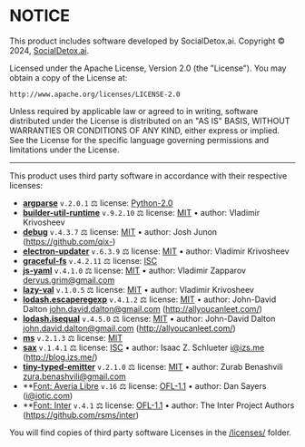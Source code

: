 # NOTICE

This product includes software developed by SocialDetox.ai.
Copyright © 2024, [SocialDetox.ai](https://socialdetox.ai).

Licensed under the Apache License, Version 2.0 (the "License").
You may obtain a copy of the License at:

    http://www.apache.org/licenses/LICENSE-2.0

Unless required by applicable law or agreed to in writing, software
distributed under the License is distributed on an "AS IS" BASIS,
WITHOUT WARRANTIES OR CONDITIONS OF ANY KIND, either express or implied.
See the License for the specific language governing permissions and
limitations under the License.

---

This product uses third party software in accordance with their respective licenses:

  * **[argparse](https://npmjs.com/package/argparse)** `v.2.0.1` ⚖️ license: [Python-2.0](./dist/licenses/argparse.LICENSE.md)
  * **[builder-util-runtime](https://npmjs.com/package/builder-util-runtime)** `v.9.2.10` ⚖️ license: [MIT](./dist/licenses/builder-util-runtime.LICENSE.md) • author: Vladimir Krivosheev
  * **[debug](https://npmjs.com/package/debug)** `v.4.3.7` ⚖️ license: [MIT](./dist/licenses/debug.LICENSE.md) • author: Josh Junon (https://github.com/qix-)
  * **[electron-updater](https://npmjs.com/package/electron-updater)** `v.6.3.9` ⚖️ license: [MIT](./dist/licenses/electron-updater.LICENSE.md) • author: Vladimir Krivosheev
  * **[graceful-fs](https://npmjs.com/package/graceful-fs)** `v.4.2.11` ⚖️ license: [ISC](./dist/licenses/graceful-fs.LICENSE.md)
  * **[js-yaml](https://npmjs.com/package/js-yaml)** `v.4.1.0` ⚖️ license: [MIT](./dist/licenses/js-yaml.LICENSE.md) • author: Vladimir Zapparov <dervus.grim@gmail.com>
  * **[lazy-val](https://npmjs.com/package/lazy-val)** `v.1.0.5` ⚖️ license: [MIT](./dist/licenses/lazy-val.LICENSE.md) • author: Vladimir Krivosheev
  * **[lodash.escaperegexp](https://npmjs.com/package/lodash.escaperegexp)** `v.4.1.2` ⚖️ license: [MIT](./dist/licenses/lodash.escaperegexp.LICENSE.md) • author: John-David Dalton <john.david.dalton@gmail.com> (http://allyoucanleet.com/)
  * **[lodash.isequal](https://npmjs.com/package/lodash.isequal)** `v.4.5.0` ⚖️ license: [MIT](./dist/licenses/lodash.isequal.LICENSE.md) • author: John-David Dalton <john.david.dalton@gmail.com> (http://allyoucanleet.com/)
  * **[ms](https://npmjs.com/package/ms)** `v.2.1.3` ⚖️ license: [MIT](./dist/licenses/ms.LICENSE.md)
  * **[sax](https://npmjs.com/package/sax)** `v.1.4.1` ⚖️ license: [ISC](./dist/licenses/sax.LICENSE.md) • author: Isaac Z. Schlueter <i@izs.me> (http://blog.izs.me/)
  * **[tiny-typed-emitter](https://npmjs.com/package/tiny-typed-emitter)** `v.2.1.0` ⚖️ license: [MIT](./dist/licenses/tiny-typed-emitter.LICENSE.md) • author: Zurab Benashvili <zura.benashvili@gmail.com>
  * **[Font: Averia Libre](https://fonts.google.com/specimen/Averia%20Libre) `v.16` ⚖️ license: [OFL-1.1](./dist/licenses/@font-averia-libre.LICENSE.md) • author: Dan Sayers (i@iotic.com)
  * **[Font: Inter](https://fonts.google.com/specimen/Inter) `v.4.1` ⚖️ license: [OFL-1.1](./dist/licenses/@font-inter.LICENSE.md) • author: The Inter Project Authors (https://github.com/rsms/inter)

You will find copies of third party software Licenses in the [/licenses/](./dist/licenses/) folder.
